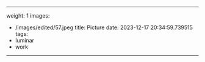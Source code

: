 
---
weight: 1
images:
- /images/edited/57.jpeg
title: Picture
date: 2023-12-17 20:34:59.739515
tags:
- luminar
- work
---